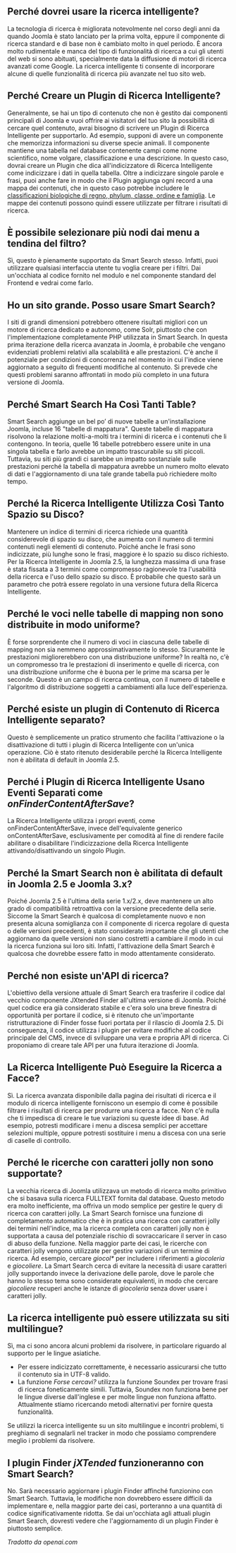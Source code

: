 <!-- Filename: Smart_Search_Frequently_Asked_Questions / Display title: Domande frequenti sulla ricerca intelligente -->

## Perché dovrei usare la ricerca intelligente?

La tecnologia di ricerca è migliorata notevolmente nel corso degli anni da quando Joomla è stato lanciato per la prima volta, eppure il componente di ricerca standard e di base non è cambiato molto in quel periodo. È ancora molto rudimentale e manca del tipo di funzionalità di ricerca a cui gli utenti del web si sono abituati, specialmente data la diffusione di motori di ricerca avanzati come Google. La ricerca intelligente ti consente di incorporare alcune di quelle funzionalità di ricerca più avanzate nel tuo sito web.

## Perché Creare un Plugin di Ricerca Intelligente?

Generalmente, se hai un tipo di contenuto che non è gestito dai componenti principali di Joomla e vuoi offrire ai visitatori del tuo sito la possibilità di cercare quel contenuto, avrai bisogno di scrivere un Plugin di Ricerca Intelligente per supportarlo. Ad esempio, supponi di avere un componente che memorizza informazioni su diverse specie animali. Il componente mantiene una tabella nel database contenente campi come nome scientifico, nome volgare, classificazione e una descrizione. In questo caso, dovrai creare un Plugin che dica all'indicizzatore di Ricerca Intelligente come indicizzare i dati in quella tabella. Oltre a indicizzare singole parole e frasi, puoi anche fare in modo che il Plugin aggiunga ogni record a una mappa dei contenuti, che in questo caso potrebbe includere le <a href="https://en.wikipedia.org/wiki/Taxonomy_(biology)" rel="nofollow noreferrer noopener">classificazioni biologiche di regno, phylum, classe, ordine e famiglia</a>. Le mappe dei contenuti possono quindi essere utilizzate per filtrare i risultati di ricerca.

## È possibile selezionare più nodi dai menu a tendina del filtro?

Sì, questo è pienamente supportato da Smart Search stesso. Infatti, puoi utilizzare qualsiasi interfaccia utente tu voglia creare per i filtri. Dai un'occhiata al codice fornito nel modulo e nel componente standard del Frontend e vedrai come farlo.

## Ho un sito grande. Posso usare Smart Search?

I siti di grandi dimensioni potrebbero ottenere risultati migliori con un motore di ricerca dedicato e autonomo, come Solr, piuttosto che con l'implementazione completamente PHP utilizzata in Smart Search. In questa prima iterazione della ricerca avanzata in Joomla, è probabile che vengano evidenziati problemi relativi alla scalabilità e alle prestazioni. C'è anche il potenziale per condizioni di concorrenza nel momento in cui l'indice viene aggiornato a seguito di frequenti modifiche al contenuto. Si prevede che questi problemi saranno affrontati in modo più completo in una futura versione di Joomla.

## Perché Smart Search Ha Così Tanti Table?

Smart Search aggiunge un bel po’ di nuove tabelle a un'installazione Joomla,
incluse 16 "tabelle di mappatura". Queste tabelle di mappatura risolvono la
relazione molti-a-molti tra i termini di ricerca e i contenuti che li contengono.
In teoria, quelle 16 tabelle potrebbero essere unite in una singola tabella e farlo
avrebbe un impatto trascurabile su siti piccoli. Tuttavia, su siti più grandi
ci sarebbe un impatto sostanziale sulle prestazioni perché la tabella di
mappatura avrebbe un numero molto elevato di dati e l'aggiornamento di una tale
grande tabella può richiedere molto tempo.

## Perché la Ricerca Intelligente Utilizza Così Tanto Spazio su Disco?

Mantenere un indice di termini di ricerca richiede una quantità considerevole di spazio su disco,
che aumenta con il numero di termini contenuti negli elementi di contenuto. Poiché anche le frasi
sono indicizzate, più lunghe sono le frasi, maggiore è lo spazio su disco richiesto.
Per la Ricerca Intelligente in Joomla 2.5, la lunghezza massima di una frase è stata
fissata a 3 termini come compromesso ragionevole tra l'usabilità della ricerca e
l'uso dello spazio su disco. È probabile che questo sarà un parametro che potrà essere
regolato in una versione futura della Ricerca Intelligente.

## Perché le voci nelle tabelle di mapping non sono distribuite in modo uniforme?

È forse sorprendente che il numero di voci in ciascuna delle tabelle di mapping non sia nemmeno approssimativamente lo stesso. Sicuramente le prestazioni migliorerebbero con una distribuzione uniforme? In realtà no, c'è un compromesso tra le prestazioni di inserimento e quelle di ricerca, con una distribuzione uniforme che è buona per le prime ma scarsa per le seconde. Questo è un campo di ricerca continua, con il numero di tabelle e l'algoritmo di distribuzione soggetti a cambiamenti alla luce dell'esperienza.  

## Perché esiste un plugin di Contenuto di Ricerca Intelligente separato?

Questo è semplicemente un pratico strumento che facilita l'attivazione o la disattivazione di tutti i plugin di Ricerca Intelligente con un'unica operazione. Ciò è stato ritenuto desiderabile perché la Ricerca Intelligente non è abilitata di default in Joomla 2.5.

## Perché i Plugin di Ricerca Intelligente Usano Eventi Separati come *onFinderContentAfterSave*?

La Ricerca Intelligente utilizza i propri eventi, come onFinderContentAfterSave, invece dell'equivalente generico onContentAfterSave, esclusivamente per comodità al fine di rendere facile abilitare o disabilitare l'indicizzazione della Ricerca Intelligente attivando/disattivando un singolo Plugin.

## Perché la Smart Search non è abilitata di default in Joomla 2.5 e Joomla 3.x?

Poiché Joomla 2.5 è l'ultima della serie 1.x/2.x, deve mantenere un alto grado di compatibilità retroattiva con la versione precedente della serie. Siccome la Smart Search è qualcosa di completamente nuovo e non presenta alcuna somiglianza con il componente di ricerca regolare di questa o delle versioni precedenti, è stato considerato importante che gli utenti che aggiornano da quelle versioni non siano costretti a cambiare il modo in cui la ricerca funziona sui loro siti. Infatti, l'attivazione della Smart Search è qualcosa che dovrebbe essere fatto in modo attentamente considerato.

## Perché non esiste un'API di ricerca?

L'obiettivo della versione attuale di Smart Search era trasferire il codice dal vecchio componente JXtended Finder all'ultima versione di Joomla. Poiché quel codice era già considerato stabile e c'era solo una breve finestra di opportunità per portare il codice, si è ritenuto che un'importante ristrutturazione di Finder fosse fuori portata per il rilascio di Joomla 2.5. Di conseguenza, il codice utilizza i plugin per evitare modifiche al codice principale del CMS, invece di sviluppare una vera e propria API di ricerca. Ci proponiamo di creare tale API per una futura iterazione di Joomla.

## La Ricerca Intelligente Può Eseguire la Ricerca a Facce?

Sì. La ricerca avanzata disponibile dalla pagina dei risultati di ricerca e il modulo di ricerca intelligente forniscono un esempio di come è possibile filtrare i risultati di ricerca per produrre una ricerca a facce. Non c'è nulla che ti impedisca di creare le tue variazioni su queste idee di base. Ad esempio, potresti modificare i menu a discesa semplici per accettare selezioni multiple, oppure potresti sostituire i menu a discesa con una serie di caselle di controllo.

## Perché le ricerche con caratteri jolly non sono supportate?

La vecchia ricerca di Joomla utilizzava un metodo di ricerca molto primitivo che si basava sulla ricerca FULLTEXT fornita dal database. Questo metodo era molto inefficiente, ma offriva un modo semplice per gestire le query di ricerca con caratteri jolly. La Smart Search fornisce una funzione di completamento automatico che è in pratica una ricerca con caratteri jolly dei termini nell'indice, ma la ricerca completa con caratteri jolly non è supportata a causa del potenziale rischio di sovraccaricare il server in caso di abuso della funzione. Nella maggior parte dei casi, le ricerche con caratteri jolly vengono utilizzate per gestire variazioni di un termine di ricerca. Ad esempio, cercare *giocol\** per includere i riferimenti a *giocoleria* e *giocoliere*. La Smart Search cerca di evitare la necessità di usare caratteri jolly supportando invece la derivazione delle parole, dove le parole che hanno lo stesso tema sono considerate equivalenti, in modo che cercare *giocoliere* recuperi anche le istanze di *giocoleria* senza dover usare i caratteri jolly.

## La ricerca intelligente può essere utilizzata su siti multilingue?

Sì, ma ci sono ancora alcuni problemi da risolvere, in particolare riguardo al supporto per le lingue asiatiche.

- Per essere indicizzato correttamente, è necessario assicurarsi che tutto il contenuto sia in UTF-8 valido.
- La funzione *Forse cercavi?* utilizza la funzione Soundex per trovare frasi di ricerca foneticamente simili. Tuttavia, Soundex non funziona bene per le lingue diverse dall'inglese e per molte lingue non funziona affatto. Attualmente stiamo ricercando metodi alternativi per fornire questa funzionalità.

Se utilizzi la ricerca intelligente su un sito multilingue e incontri problemi, ti preghiamo di segnalarli nel tracker in modo che possiamo comprendere meglio i problemi da risolvere.

## I plugin Finder *jXTended* funzioneranno con Smart Search?

No. Sarà necessario aggiornare i plugin Finder affinché funzionino con Smart Search. Tuttavia, le modifiche non dovrebbero essere difficili da implementare e, nella maggior parte dei casi, porteranno a una quantità di codice significativamente ridotta. Se dai un'occhiata agli attuali plugin Smart Search, dovresti vedere che l'aggiornamento di un plugin Finder è piuttosto semplice.

*Tradotto da openai.com*

